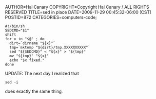 AUTHOR=Hal Canary
COPYRIGHT=Copyright Hal Canary / ALL RIGHTS RESERVED
TITLE=sed in place
DATE=2009-11-29 00:45:32-06:00 (CST)
POSTID=872
CATEGORIES=computers-code;

    #!/bin/sh
    SEDCMD="$1"
    shift
    for x in "$@" ; do
      dirt=`dirname "${x}"`
      tmp=`mktemp "${dirt}/tmp.XXXXXXXXXX"`
      sed "${SEDCMD}" < "${x}" > "${tmp}"
      mv "${tmp}" "${x}"
      echo "$x fixed."
    done

UPDATE: The next day I realized that

    sed -i

does exactly the same thing.
